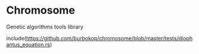 # Chromosome
Genetic algorithms tools library

include(https://github.com/burbokop/chromosome/blob/master/tests/diophantus_equation.rs)
